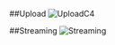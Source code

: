 ##Upload
![UploadC4](https://github.com/S24-Capstone-Distributed/General-4020/assets/75939187/6e07abf3-c5f5-4c3e-8ee4-7f3e296f1116)

##Streaming
![Streaming](https://github.com/S24-Capstone-Distributed/General-4020/assets/75939187/ceb29a97-7288-4276-9856-3fcad8d16df0)
